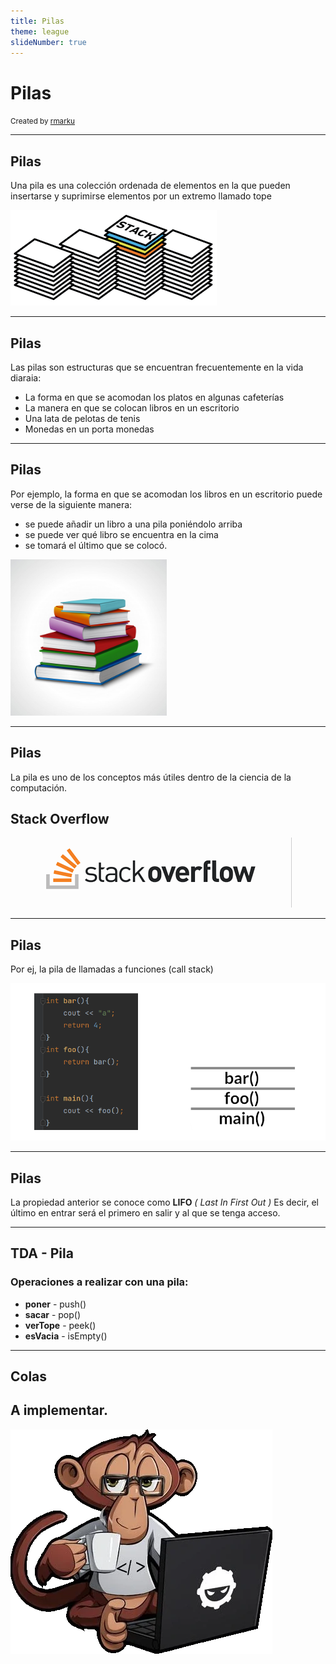 ```yaml
---
title: Pilas
theme: league
slideNumber: true
---
```

# Pilas
    
<small>Created by
    <a href="https://t.me/rmarku" target="_blank">
        <i class="fab fa-telegram-plane"></i>rmarku
    </a>
</small>

---
## Pilas

Una pila es una colección ordenada de elementos en la que pueden insertarse y suprimirse elementos por un extremo
llamado tope

<img src="images/pilas/pila.png" alt="">

---
## Pilas

Las pilas son estructuras que se encuentran frecuentemente en la vida diaraia:
 
* La forma en que se acomodan los platos en algunas cafeterías
* La manera en que se colocan libros en un escritorio
* Una lata de pelotas de tenis 
* Monedas en un porta monedas

---
## Pilas

Por ejemplo, la forma en que se acomodan los libros en un escritorio puede verse de la siguiente manera: 
* se puede añadir un libro a una pila poniéndolo  arriba
* se puede ver qué libro se encuentra en la cima
* se tomará el último que se colocó.

<img src="images/pilas/pilalibros.jpg" alt="" style="width: 250px">

---
## Pilas

La pila es uno de los conceptos más útiles dentro de la ciencia de la computación.

## Stack Overflow

<img src="images/pilas/stackoverflow.png" alt="">

---
## Pilas

Por ej, la pila de llamadas a funciones (call stack)

<img src="images/pilas/callStack.png" alt="">

---
## Pilas
   
La propiedad anterior se conoce como **LIFO** *( Last In First Out )*
Es decir, el último en entrar será el primero en salir y al que se tenga acceso.

---
## TDA - Pila

### Operaciones a realizar con una pila:

* **poner** - push()
* **sacar** - pop()
* **verTope** - peek()
* **esVacia** - isEmpty()

---
## Colas
## A implementar.

<img src="images/CodeMonkey1.webp" alt="">
